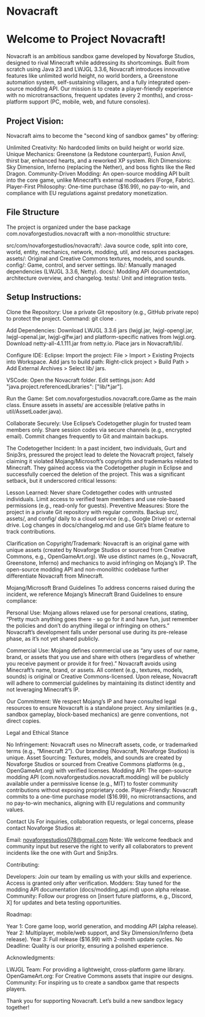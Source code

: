 # Novacraft
# Welcome to Project Novacraft!
Novacraft is an ambitious sandbox game developed by Novaforge Studios, designed to rival Minecraft while addressing its shortcomings. Built from scratch using Java 23 and LWJGL 3.3.6, Novacraft introduces innovative features like unlimited world height, no world borders, a Greenstone automation system, self-sustaining villagers, and a fully integrated open-source modding API. Our mission is to create a player-friendly experience with no microtransactions, frequent updates (every 2 months), and cross-platform support (PC, mobile, web, and future consoles).
## Project Vision:
Novacraft aims to become the "second king of sandbox games" by offering:

Unlimited Creativity: No hardcoded limits on build height or world size.
Unique Mechanics: Greenstone (a Redstone counterpart), Fusion Anvil, thirst bar, enhanced hearts, and a reworked XP system.
Rich Dimensions: Sky Dimension, Inferno (replacing the Nether), and boss fights like the Red Dragon.
Community-Driven Modding: An open-source modding API built into the core game, unlike Minecraft’s external modloaders (Forge, Fabric).
Player-First Philosophy: One-time purchase ($16.99), no pay-to-win, and compliance with EU regulations against predatory monetization.

## File Structure
The project is organized under the base package com.novaforgestudios.novacraft with a non-monolithic structure:

src/com/novaforgestudios/novacraft/: Java source code, split into core, world, entity, mechanics, network, modding, util, and resources packages.
assets/: Original and Creative Commons textures, models, and sounds.
config/: Game, control, and server settings.
lib/: Manually managed dependencies (LWJGL 3.3.6, Netty).
docs/: Modding API documentation, architecture overview, and changelog.
tests/: Unit and integration tests.

## Setup Instructions:

Clone the Repository:
Use a private Git repository (e.g., GitHub private repo) to protect the project.
Command: git clone <repository-url>.


Add Dependencies:
Download LWJGL 3.3.6 jars (lwjgl.jar, lwjgl-opengl.jar, lwjgl-openal.jar, lwjgl-glfw.jar) and platform-specific natives from lwjgl.org.
Download netty-all-4.1.111.jar from netty.io.
Place jars in Novacraft/lib/.


Configure IDE:
Eclipse:
Import the project: File > Import > Existing Projects into Workspace.
Add jars to build path: Right-click project > Build Path > Add External Archives > Select lib/ jars.


VSCode:
Open the Novacraft folder.
Edit settings.json: Add "java.project.referencedLibraries": ["lib/*.jar"].




Run the Game:
Set com.novaforgestudios.novacraft.core.Game as the main class.
Ensure assets in assets/ are accessible (relative paths in util/AssetLoader.java).


Collaborate Securely:
Use Eclipse’s Codetogether plugin for trusted team members only.
Share session codes via secure channels (e.g., encrypted email).
Commit changes frequently to Git and maintain backups.



The Codetogether Incident:
In a past incident, two individuals, Gurt and Snip3rs, pressured the project lead to delete the Novacraft project, falsely claiming it violated Mojang/Microsoft’s copyrights and trademarks related to Minecraft. They gained access via the Codetogether plugin in Eclipse and successfully coerced the deletion of the project. This was a significant setback, but it underscored critical lessons:

Lesson Learned: Never share Codetogether codes with untrusted individuals. Limit access to verified team members and use role-based permissions (e.g., read-only for guests).
Preventive Measures:
Store the project in a private Git repository with regular commits.
Backup src/, assets/, and config/ daily to a cloud service (e.g., Google Drive) or external drive.
Log changes in docs/changelog.md and use Git’s blame feature to track contributions.


Clarification on Copyright/Trademark:
Novacraft is an original game with unique assets (created by Novaforge Studios or sourced from Creative Commons, e.g., OpenGameArt.org).
We use distinct names (e.g., Novacraft, Greenstone, Inferno) and mechanics to avoid infringing on Mojang’s IP.
The open-source modding API and non-monolithic codebase further differentiate Novacraft from Minecraft.



Mojang/Microsoft Brand Guidelines
To address concerns raised during the incident, we reference Mojang’s Minecraft Brand Guidelines to ensure compliance:

Personal Use:
Mojang allows relaxed use for personal creations, stating, “Pretty much anything goes there - so go for it and have fun, just remember the policies and don’t do anything illegal or infringing on others.”
Novacraft’s development falls under personal use during its pre-release phase, as it’s not yet shared publicly.


Commercial Use:
Mojang defines commercial use as “any uses of our name, brand, or assets that you use and share with others (regardless of whether you receive payment or provide it for free).”
Novacraft avoids using Minecraft’s name, brand, or assets. All content (e.g., textures, models, sounds) is original or Creative Commons-licensed.
Upon release, Novacraft will adhere to commercial guidelines by maintaining its distinct identity and not leveraging Minecraft’s IP.


Our Commitment:
We respect Mojang’s IP and have consulted legal resources to ensure Novacraft is a standalone project.
Any similarities (e.g., sandbox gameplay, block-based mechanics) are genre conventions, not direct copies.



Legal and Ethical Stance

No Infringement: Novacraft uses no Minecraft assets, code, or trademarked terms (e.g., “Minecraft 2”). Our branding (Novacraft, Novaforge Studios) is unique.
Asset Sourcing: Textures, models, and sounds are created by Novaforge Studios or sourced from Creative Commons platforms (e.g., OpenGameArt.org) with verified licenses.
Modding API: The open-source modding API (com.novaforgestudios.novacraft.modding) will be publicly available under a permissive license (e.g., MIT) to foster community contributions without exposing proprietary code.
Player-Friendly: Novacraft commits to a one-time purchase model ($16.99), no microtransactions, and no pay-to-win mechanics, aligning with EU regulations and community values.

Contact Us
For inquiries, collaboration requests, or legal concerns, please contact Novaforge Studios at:

Email: novaforgestudios078@gmail.com
Note: We welcome feedback and community input but reserve the right to verify all collaborators to prevent incidents like the one with Gurt and Snip3rs.

Contributing:

Developers: Join our team by emailing us with your skills and experience. Access is granted only after verification.
Modders: Stay tuned for the modding API documentation (docs/modding_api.md) upon alpha release.
Community: Follow our progress on [insert future platforms, e.g., Discord, X] for updates and beta testing opportunities.

Roadmap:

Year 1: Core game loop, world generation, and modding API (alpha release).
Year 2: Multiplayer, mobile/web support, and Sky Dimension/Inferno (beta release).
Year 3: Full release ($16.99) with 2-month update cycles.
No Deadline: Quality is our priority, ensuring a polished experience.



Acknowledgments:

LWJGL Team: For providing a lightweight, cross-platform game library.
OpenGameArt.org: For Creative Commons assets that inspire our designs.
Community: For inspiring us to create a sandbox game that respects players.

Thank you for supporting Novacraft. Let’s build a new sandbox legacy together!
